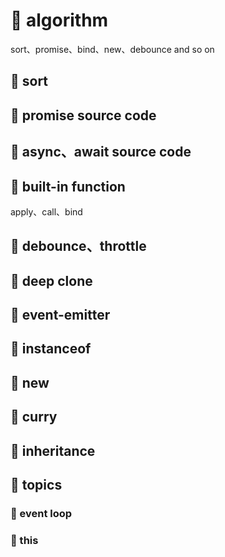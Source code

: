 # 🍛 algorithm

sort、promise、bind、new、debounce and so on

## 🍖 sort

## 🦴 promise source code

## 🍗 async、await source code

## 🍖 built-in function

apply、call、bind

## 🍗 debounce、throttle

## 🍗 deep clone

## 🍗 event-emitter

## 🍗 instanceof

## 🦴 new

## 🍗 curry

## 🦴 inheritance

## 🥘 topics

### 🧀 event loop

### 🥞 this
